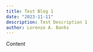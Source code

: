 ```yaml
---
title: Test Blog 1
date: "2023-11-11"
description: Test Description 1
author: Lorenzo A. Banks
---
```


Content